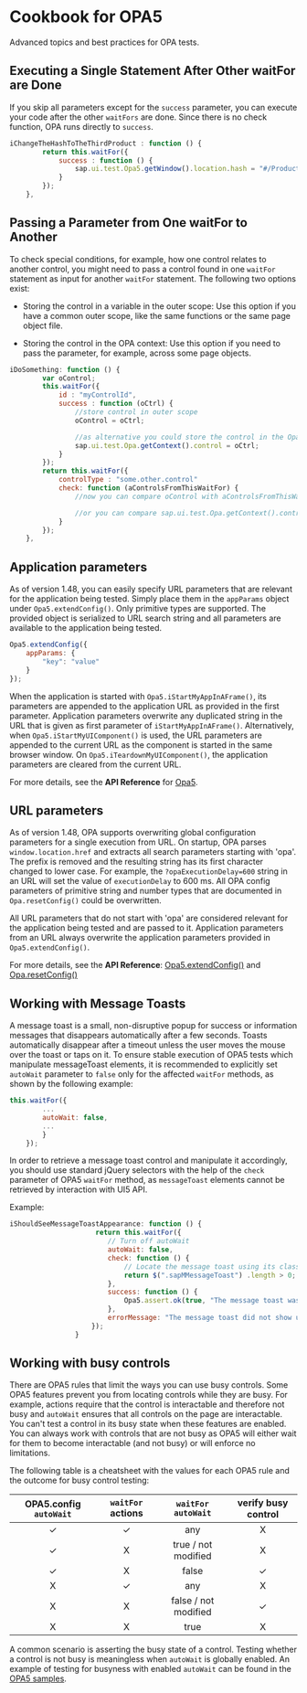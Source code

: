 # Cookbook for OPA5

Advanced topics and best practices for OPA tests.

## Executing a Single Statement After Other waitFor are Done

If you skip all parameters except for the `success` parameter, you can execute your code after the other `waitFors` are done. Since there is no check function, OPA runs directly to `success`.

```javascript
iChangeTheHashToTheThirdProduct : function () {
        return this.waitFor({
            success : function () {
                sap.ui.test.Opa5.getWindow().location.hash = "#/Products(2)";
            }
        });
    },
```

## Passing a Parameter from One waitFor to Another

To check special conditions, for example, how one control relates to another control, you might need to pass a control found in one `waitFor` statement as input for another `waitFor` statement. The following two options exist:

- Storing the control in a variable in the outer scope: Use this option if you have a common outer scope, like the same functions or the same page object file.

- Storing the control in the OPA context: Use this option if you need to pass the parameter, for example, across some page objects.

```javascript
iDoSomething: function () {
        var oControl;
        this.waitFor({
            id : "myControlId",
            success : function (oCtrl) {
                //store control in outer scope
                oControl = oCtrl;

                //as alternative you could store the control in the Opa context
                sap.ui.test.Opa.getContext().control = oCtrl;
            }
        });
        return this.waitFor({
            controlType : "some.other.control"
            check: function (aControlsFromThisWaitFor) {
                //now you can compare oControl with aControlsFromThisWaitFor

                //or you can compare sap.ui.test.Opa.getContext().control with aControlsFromThisWaitFor
            }
        });
    },
```

## Application parameters

As of version 1.48, you can easily specify URL parameters that are relevant for the application being tested. Simply place them in the `appParams` object under `Opa5.extendConfig()`. Only primitive types are supported. The provided object is serialized to URL search string and all parameters are available to the application being tested.

```javascript
Opa5.extendConfig({
    appParams: {
        "key": "value"
    }
});
```

When the application is started with `Opa5.iStartMyAppInAFrame()`, its parameters are appended to the application URL as provided in the first parameter. Application parameters overwrite any duplicated string in the URL that is given as first parameter of `iStartMyAppInAFrame()`. Alternatively, when `Opa5.iStartMyUIComponent()` is used, the URL parameters are appended to the current URL as the component is started in the same browser window. On `Opa5.iTeardownMyUIComponent()`, the application parameters are cleared from the current URL.

For more details, see the **API Reference** for [Opa5](https://openui5nightly.hana.ondemand.com/#/api/sap.ui.test.Opa5).

## URL parameters

As of version 1.48, OPA supports overwriting global configuration parameters for a single execution from URL. On startup, OPA parses `window.location.href` and extracts all search parameters starting with 'opa'. The prefix is removed and the resulting string has its first character changed to lower case. For example, the `?opaExecutionDelay=600` string in an URL will set the value of `executionDelay` to 600 ms. All OPA config parameters of primitive string and number types that are documented in `Opa.resetConfig()` could be overwritten.

All URL parameters that do not start with 'opa' are considered relevant for the application being tested and are passed to it. Application parameters from an URL always overwrite the application parameters provided in `Opa5.extendConfig()`.

For more details, see the **API Reference**: [Opa5.extendConfig()](https://openui5nightly.hana.ondemand.com/#/api/sap.ui.test.Opa5/.extendConfig) and [Opa.resetConfig()](https://openui5nightly.hana.ondemand.com/#/api/sap.ui.test.Opa/.resetConfig)

## Working with Message Toasts

A message toast is a small, non-disruptive popup for success or information messages that disappears automatically after a few seconds. Toasts automatically disappear after a timeout unless the user moves the mouse over the toast or taps on it. To ensure stable execution of OPA5 tests which manipulate messageToast elements, it is recommended to explicitly set `autoWait` parameter to `false` only for the affected `waitFor` methods, as shown by the following example:

```javascript
this.waitFor({
        ...
        autoWait: false,
        ...
        }
    });
```

In order to retrieve a message toast control and manipulate it accordingly, you should use standard jQuery selectors with the help of the `check` parameter of OPA5 `waitFor` method, as `messageToast` elements cannot be retrieved by interaction with UI5 API.

Example:

```javascript
iShouldSeeMessageToastAppearance: function () {
                     return this.waitFor({
                        // Turn off autoWait
                        autoWait: false,
                        check: function () {
                            // Locate the message toast using its class name in a jQuery function
                            return $(".sapMMessageToast") .length > 0;
                        },
                        success: function () {
                            Opa5.assert.ok(true, "The message toast was shown");
                        },
                        errorMessage: "The message toast did not show up"
                    });
                }
```

## Working with busy controls
There are OPA5 rules that limit the ways you can use busy controls. Some OPA5 features prevent you
from locating controls while they are busy. For example, actions require that the control is interactable and
therefore not busy and `autoWait` ensures that all controls on the page are interactable. You can't test a control in its
busy state when these features are enabled.
You can always work with controls that are not busy as OPA5 will either wait for them to
become interactable (and not busy) or will enforce no limitations.

The following table is a cheatsheet with the values for each OPA5 rule and the outcome for busy
control testing:

| OPA5.config `autoWait` | `waitFor` actions |  `waitFor` `autoWait`  | verify busy control |
|:----------------------:|:-----------------:|:----------------------:|:-------------------:|
| ✓                      | ✓                | any                    | X                   |
| ✓                      | X                | true / not modified    | X                   |
| ✓                      | X                | false                  | ✓                   |
| X                      | ✓                | any                    | X                   |
| X                      | X                | false / not modified   | ✓                   |
| X                      | X                | true                   | X                   |

A common scenario is asserting the busy state of a control. Testing whether a control is not busy
is meaningless when `autoWait` is globally enabled. An example of testing for busyness with enabled
`autoWait` can be found in the [OPA5 samples](https://openui5nightly.hana.ondemand.com/#/entity/sap.ui.test.Opa5).
